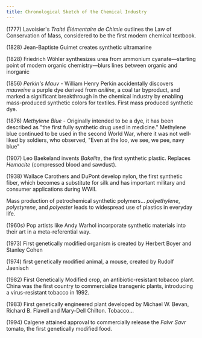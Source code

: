 ```yaml
---
title: Chronological Sketch of the Chemical Industry
---
```

(1777) Lavoisier's _Traité Élémentaire de Chimie_ outlines the Law of Conservation of Mass, considered to be the first modern chemical textbook.

(1828) Jean-Baptiste Guimet creates synthetic ultramarine

(1828) Friedrich Wöhler synthesizes urea from ammonium cyanate—starting point of modern organic chemistry—blurs lines between organic and inorganic

(1856) _Perkin's Mauv_ - William Henry Perkin accidentally discovers *mauveine* a purple dye derived from _aniline_, a coal tar byproduct, and marked a significant breakthrough in the chemical industry by enabling mass-produced synthetic colors for textiles. First mass produced synthetic dye.

(1876) *Methylene Blue* - Originally intended to be a dye, it has been described as "the first fully synthetic drug used in medicine." Methylene blue continued to be used in the second World War, where it was not well-liked by soldiers, who observed, "Even at the loo, we see, we pee, navy blue"

(1907) Leo Baekeland invents *Bakelite*, the first synthetic plastic. Replaces *Hemacite* (compressed blood and sawdust).

(1938) Wallace Carothers and DuPont develop nylon, the first synthetic fiber, which becomes a substitute for silk and has important military and consumer applications during WWII.

Mass production of petrochemical synthetic polymers... *polyethylene*, *polystyrene*, and *polyester* leads to widespread use of plastics in everyday life.

(1960s) Pop artists like Andy Warhol incorporate synthetic materials into their art in a meta-referential way.

(1973) First genetically modified organism is created by Herbert Boyer and Stanley Cohen

(1974) first genetically modified animal, a mouse, created by Rudolf Jaenisch

(1982) First Genetically Modified crop, an antibiotic-resistant tobacoo plant. China was the first country to commercialize transgenic plants, introducing a virus-resistant tobacco in 1992.

(1983) First genetically engineered plant developed by Michael W. Bevan, Richard B. Flavell and Mary-Dell Chilton. Tobacco...

(1994) Calgene attained approval to commercially release the *Falvr Savr* tomato, the first genetically modified food.
